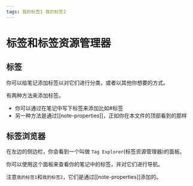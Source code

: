 ```yaml
---
tags: 我的标签1 我的标签2
---
```


# 标签和标签资源管理器

## 标签

你可以给笔记添加标签以对它们进行分类，或者以其他你想要的方式。

有两种方法来添加标签。
- 你可以通过在笔记中写下标签来添加比如#标签
- 另一种方法是通过[[note-properties]]，正如你在本文件的顶部看到的那样

## 标签浏览器
在左边的侧边栏，你会看到一个叫做 `Tag Explorer`(标签资源管理器)的面板。

你可以使用这个面板来查看你的笔记中的标签，并对它们进行导航。

注意`我的标签1`和`我的标签2`，它们是通过[[note-properties]]添加的。


